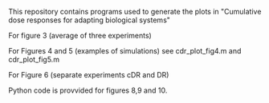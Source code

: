 This repository contains programs used to generate the plots in "Cumulative dose responses for adapting biological systems"

For figure 3 (average of three experiments)

For Figures 4 and 5 (examples of simulations) see cdr_plot_fig4.m and cdr_plot_fig5.m

For Figure 6 (separate experiments cDR and DR)

Python code is provvided for figures 8,9 and 10.
